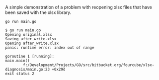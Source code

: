 A simple demonstration of a problem with reopening xlsx files that have been saved with the xlsx library.

`go run main.go`

```
$ go run main.go
Opening original.xlsx
Saving after_write.xlsx
Opening after_write.xlsx
panic: runtime error: index out of range

goroutine 1 [running]:
main.main()
        f:/Development/Projects/GO/src/bitbucket.org/fourcube/xlsx-diagnosis/main.go:23 +0x29d
exit status 2
```
